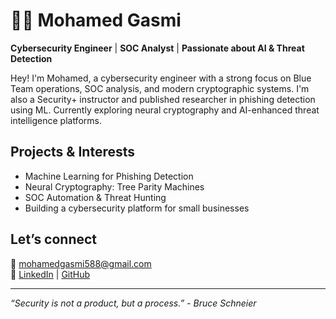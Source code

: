 # 👨‍💻 Mohamed Gasmi

**Cybersecurity Engineer** | **SOC Analyst** | **Passionate about AI & Threat Detection**

Hey! I'm Mohamed, a cybersecurity engineer with a strong focus on Blue Team operations, SOC analysis, and modern cryptographic systems. I'm also a Security+ instructor and published researcher in phishing detection using ML. Currently exploring neural cryptography and AI-enhanced threat intelligence platforms.

## Projects & Interests
-  Machine Learning for Phishing Detection
-  Neural Cryptography: Tree Parity Machines
-  SOC Automation & Threat Hunting
-  Building a cybersecurity platform for small businesses

## Let’s connect
📧 mohamedgasmi588@gmail.com  
🔗 [LinkedIn](https://www.linkedin.com/in/mohamedgasmi/) | [GitHub](https://github.com/MohamedGasmi)

---

_“Security is not a product, but a process.” - Bruce Schneier_
